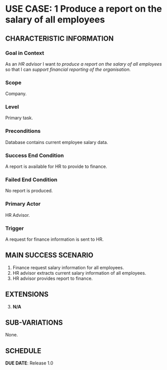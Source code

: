 # USE CASE: 1 Produce a report on the salary of all employees

## CHARACTERISTIC INFORMATION

### Goal in Context

As an *HR advisor* I want *to produce a report on the salary of all employees* so that I can *support financial reporting of the organisation.*

### Scope

Company.

### Level

Primary task.

### Preconditions

Database contains current employee salary data.

### Success End Condition

A report is available for HR to provide to finance.

### Failed End Condition

No report is produced.

### Primary Actor

HR Advisor.

### Trigger

A request for finance information is sent to HR.

## MAIN SUCCESS SCENARIO

1. Finance request salary information for all employees.
2. HR advisor extracts current salary information of all employees.
3. HR advisor provides report to finance.

## EXTENSIONS

3. **N/A**

## SUB-VARIATIONS

None.

## SCHEDULE

**DUE DATE**: Release 1.0
